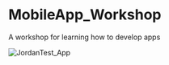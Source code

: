 # MobileApp_Workshop
A workshop for learning how to develop apps

![JordanTest_App](https://mail.google.com/mail/u/1?ui=2&ik=866188eb1e&attid=0.1&permmsgid=msg-a:r-5099813432130691067&th=165b6b3962eb73a5&view=fimg&sz=s0-l75-ft&attbid=ANGjdJ864LwF8qetXk-1xPqlrSQZnFi5IX3Cbv4baVNfiN5y2lqCDivR_-UDxnCxSqoRPJEFRahSXcvzmHSyZvThpWPyj842YKiN-vyUYZ7JkxIXdmczOSiCpaHu7GE&disp=emb&realattid=ii_jlsq4h310)
